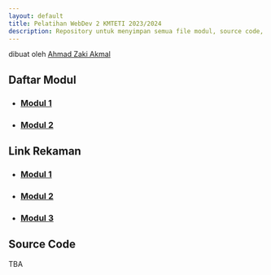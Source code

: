 ```yaml
---
layout: default
title: Pelatihan WebDev 2 KMTETI 2023/2024
description: Repository untuk menyimpan semua file modul, source code, dan file presentation dari kegiatan Pelatihan WebDev 2 KMTETI 2023/2024.
---
```


dibuat oleh [Ahmad Zaki Akmal](https://github.com/ahmadzaki2975)

## **Daftar Modul**

- ### [Modul 1](./modul1.html)
- ### [Modul 2](./modul2.html)

## **Link Rekaman**

- ### [Modul 1](https://ugm365.sharepoint.com/:v:/r/sites/PelatihanGenapWebDev2KMTETI/Dokumen%20Berbagi/Pertemuan%201%20-%20Intro%20to%20Web%20Development/Rekaman%20Pertemuan/Rekaman%20Pertemuan%201%20Pelatihan%20Genap%20Web%20Develoment%202%20KMTETI.mp4?csf=1&web=1&e=F4l2KE)
- ### [Modul 2](https://ugm365.sharepoint.com/:v:/r/sites/PelatihanGenapWebDev2KMTETI/Dokumen%20Berbagi/Pertemuan%202%20-%20Advanced%20CSS%20and%20Tailwind/Rekaman%20Pertemuan/Rekaman%20Pertemuan%202%20Pelatihan%20Genap%20Web%20Development%202%20KMTETI%202024.mp4?csf=1&web=1&e=3RHnnz)
- ### [Modul 3](https://ugm365.sharepoint.com/:v:/r/sites/PelatihanGenapWebDev2KMTETI/Dokumen%20Berbagi/Pertemuan%203%20-%20Javascript%20for%20React/Rekaman%20Pertemuan/Rekaman%20Pertemuan%203%20Pelatihan%20Genap%20Web%20Develoment%202%20KMTETI.mp4?csf=1&web=1&e=4aRgNH)

## **Source Code**

TBA
